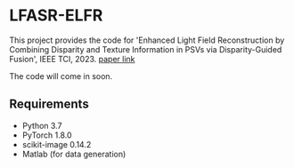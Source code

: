 # LFASR-ELFR
This project provides the code for 'Enhanced Light Field Reconstruction by Combining Disparity and Texture Information in PSVs via Disparity-Guided Fusion', IEEE TCI, 2023. [paper link](https://ieeexplore.ieee.org/document/10158790)

The code will come in soon.

## Requirements
- Python 3.7  
- PyTorch 1.8.0  
- scikit-image 0.14.2
- Matlab (for data generation)
